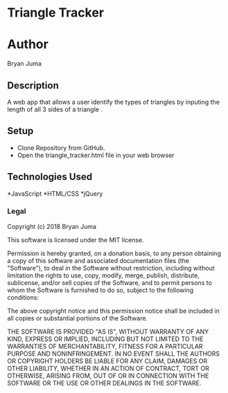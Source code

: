# Triangle Tracker

# Author

Bryan Juma

## Description

A web app that allows a user identify the types of triangles by inputing the length of all 3 sides of a triangle  .

## Setup

* Clone Repository from GitHub.
* Open the triangle_tracker.html file in your web browser

## Technologies Used

*JavaScript
*HTML/CSS
*jQuery

### Legal

Copyright (c) 2018 Bryan Juma

This software is licensed under the MIT license.

Permission is hereby granted, on a donation basis, to any person obtaining a copy of this software and associated documentation files (the "Software"), to deal in the Software without restriction, including without limitation the rights to use, copy, modify, merge, publish, distribute, sublicense, and/or sell copies of the Software, and to permit persons to whom the Software is furnished to do so, subject to the following conditions:

The above copyright notice and this permission notice shall be included in all copies or substantial portions of the Software.

THE SOFTWARE IS PROVIDED "AS IS", WITHOUT WARRANTY OF ANY KIND, EXPRESS OR IMPLIED, INCLUDING BUT NOT LIMITED TO THE WARRANTIES OF MERCHANTABILITY, FITNESS FOR A PARTICULAR PURPOSE AND NONINFRINGEMENT. IN NO EVENT SHALL THE AUTHORS OR COPYRIGHT HOLDERS BE LIABLE FOR ANY CLAIM, DAMAGES OR OTHER LIABILITY, WHETHER IN AN ACTION OF CONTRACT, TORT OR OTHERWISE, ARISING FROM, OUT OF OR IN CONNECTION WITH THE SOFTWARE OR THE USE OR OTHER DEALINGS IN THE SOFTWARE.
